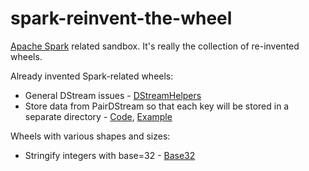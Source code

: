 # spark-reinvent-the-wheel

[Apache Spark](http://spark.apache.org/docs/1.5.2/) related sandbox. 
It's really the collection of re-invented wheels.

Already invented Spark-related wheels:
* General DStream issues - [DStreamHelpers](src/main/scala/org/mentha/spark/streaming/DStreamHelpers.scala)
* Store data from PairDStream so that each key will be stored in a separate directory - [Code](src/main/scala/org/mentha/spark/mapreduce/KeyBasedCollection.scala), [Example](src/test/scala/org/mentha/spark/mapreduce/keyBasedCollectionRDD/Example.scala)  


Wheels with various shapes and sizes:
* Stringify integers with base=32 - [Base32](src/main/scala/org/mentha/spark/utils/Base32.scala)
